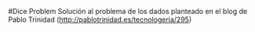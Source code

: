 #Dice Problem
Solución al problema de los dados planteado en el blog de Pablo Trinidad (http://pablotrinidad.es/tecnologeria/295)
